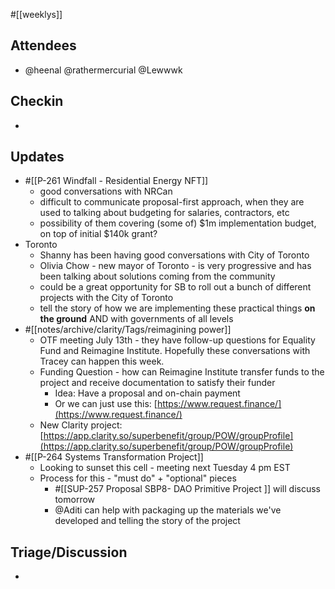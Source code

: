 #[[weeklys]] 
## Attendees
- @heenal @rathermercurial @Lewwwk 

## Checkin
- 

## Updates
- #[[P-261 Windfall - Residential Energy NFT]] 
	- good conversations with NRCan
	- difficult to communicate proposal-first approach, when they are used to talking about budgeting for salaries, contractors, etc
	- possibility of them covering (some of) $1m implementation budget, on top of initial $140k grant?
- Toronto
	- Shanny has been having good conversations with City of Toronto
	- Olivia Chow - new mayor of Toronto - is very progressive and has been talking about solutions coming from the community
	- could be a great opportunity for SB to roll out a bunch of different projects with the City of Toronto
	- tell the story of how we are implementing these practical things **on the ground** AND with governments of all levels
- #[[notes/archive/clarity/Tags/reimagining power]] 
	- OTF meeting July 13th - they have follow-up questions for Equality Fund and Reimagine Institute. Hopefully these conversations with Tracey can happen this week.
	- Funding Question - how can Reimagine Institute transfer funds to the project and receive documentation to satisfy their funder
		- Idea: Have a proposal and on-chain payment
		- Or we can just use this: [https://www.request.finance/](https://www.request.finance/) 
	- New Clarity project: [https://app.clarity.so/superbenefit/group/POW/groupProfile](https://app.clarity.so/superbenefit/group/POW/groupProfile) 
- #[[P-264 Systems Transformation Project]] 
	- Looking to sunset this cell - meeting next Tuesday 4 pm EST
	- Process for this - "must do" + "optional" pieces
		- #[[SUP-257 Proposal SBP8- DAO Primitive Project
]] will discuss tomorrow
		- @Aditi can help with packaging up the materials we've developed and telling the story of the project

## Triage/Discussion 
- 
